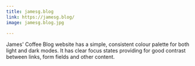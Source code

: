 ```yaml
---
title: jamesg.blog
link: https://jamesg.blog/
image: jamesg.blog.jpg

---
```


James' Coffee Blog website has a simple, consistent colour palette for both light and dark modes. It has clear focus states providing for good contrast between links, form fields and other content.
